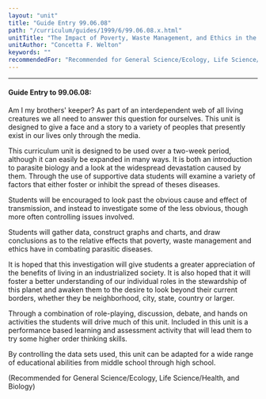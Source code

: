 ```yaml
---
layout: "unit"
title: "Guide Entry 99.06.08"
path: "/curriculum/guides/1999/6/99.06.08.x.html"
unitTitle: "The Impact of Poverty, Waste Management, and Ethics in the Control of Parasitic Infections"
unitAuthor: "Concetta F. Welton"
keywords: ""
recommendedFor: "Recommended for General Science/Ecology, Life Science/Health, and Biology"
---
```

<body>
<hr/>
<h4>
Guide Entry to 99.06.08:
</h4>
Am I my brothers' keeper? As part of an interdependent web of all living creatures we all need to answer this question for ourselves.  This unit is designed to give a face and a story to a variety of peoples that presently exist in our lives only through the media.
<p>
This curriculum unit is designed to be used over a two-week period, although it can easily be expanded in many ways.  It is both an introduction to parasite biology and a look at the widespread devastation caused by them. Through the use of supportive data students will examine a variety of factors that either foster or inhibit the spread of theses diseases.
</p>
<p>
Students will be encouraged to look past the obvious cause and effect of transmission, and instead to investigate some of the less obvious, though more often controlling issues involved.
</p>
<p>
Students will gather data, construct graphs and charts, and draw conclusions as to the relative effects that poverty, waste management and ethics have in combating parasitic diseases.
</p>
<p>
It is hoped that this investigation will give students a greater appreciation of the benefits of living in an industrialized society.  It is also hoped that it will foster a better understanding of our individual roles in the stewardship of this planet and awaken them to the desire to look beyond their current borders, whether they be neighborhood, city, state, country or larger.
</p>
<p>
Through a combination of role-playing, discussion, debate, and hands on activities the students will drive much of this unit.  Included in this unit is a performance based learning and assessment activity that will lead them to try some higher order thinking skills.
</p>
<p>
By controlling the data sets used, this unit can be adapted for a wide range of educational abilities from middle school through high school.
</p>
<p>
(Recommended for General Science/Ecology, Life Science/Health, and Biology)
</p>
</body>